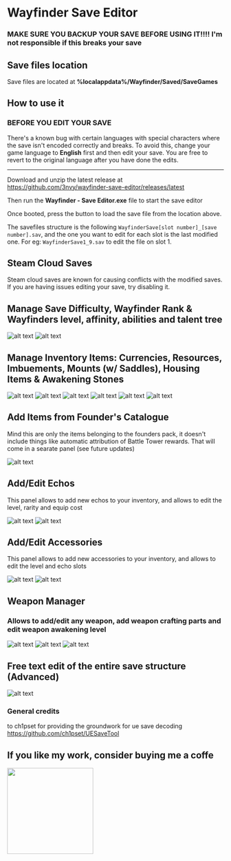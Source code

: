 ﻿# Wayfinder Save Editor

### MAKE SURE YOU BACKUP YOUR SAVE BEFORE USING IT!!!! I'm not responsible if this breaks your save

## Save files location

Save files are located at **%localappdata%/Wayfinder/Saved/SaveGames**

## How to use it

### BEFORE YOU EDIT YOUR SAVE

There's a known bug with certain languages with special characters where the save isn't encoded correctly and breaks. To avoid this, change your game language to **English** first and then edit your save. You are free to revert to the original language after you have done the edits.

---

Download and unzip the latest release at https://github.com/3nvy/wayfinder-save-editor/releases/latest

Then run the **Wayfinder - Save Editor.exe** file to start the save editor

Once booted, press the button to load the save file from the location above.

The savefiles structure is the following `WayfinderSave[slot number]_[save number].sav`, and the one you want to edit for each slot is the last modified one. For eg: `WayfinderSave1_9.sav` to edit the file on slot 1.

## Steam Cloud Saves

Steam cloud saves are known for causing conflicts with the modified saves. If you are having issues editing your save, try disabling it.

## Manage Save Difficulty, Wayfinder Rank & Wayfinders level, affinity, abilities and talent tree

![alt text](image-18.png)
![alt text](image-17.png)

## Manage Inventory Items: Currencies, Resources, Imbuements, Mounts (w/ Saddles), Housing Items & Awakening Stones

![alt text](image.png)
![alt text](image-1.png)
![alt text](image-7.png)
![alt text](image-8.png)
![alt text](image-9.png)
![alt text](image-10.png)

## Add Items from Founder's Catalogue

Mind this are only the items belonging to the founders pack, it doesn't include things like automatic attribution of Battle Tower rewards. That will come in a searate panel (see future updates)

![alt text](image-2.png)

## Add/Edit Echos

This panel allows to add new echos to your inventory, and allows to edit the level, rarity and equip cost

![alt text](image-5.png)
![alt text](image-6.png)

## Add/Edit Accessories

This panel allows to add new accessories to your inventory, and allows to edit the level and echo slots

![alt text](image-11.png)
![alt text](image-12.png)

## Weapon Manager

### Allows to add/edit any weapon, add weapon crafting parts and edit weapon awakening level

![alt text](image-13.png)
![alt text](image-14.png)
![alt text](image-15.png)

## Free text edit of the entire save structure (Advanced)

![alt text](image-4.png)

### General credits

to ch1pset for providing the groundwork for ue save decoding https://github.com/ch1pset/UESaveTool

## If you like my work, consider buying me a coffe

[<img src="bmc_qr.png" width="200">](https://buymeacoffee.com/3nvy_)
